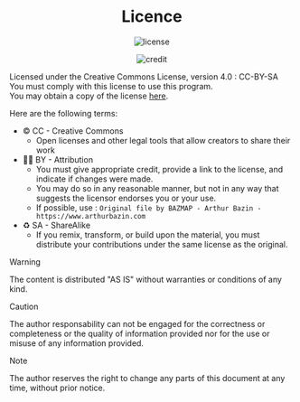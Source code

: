 <div align="center">
<h1>Licence</h1>
	<p>
		<img src="https://img.shields.io/badge/CC--BY--SA_4.0-8800ff.svg" alt="license" /> 
	</p>
  <p>
    <img src="https://img.shields.io/badge/Credit-BAZMAP_--_Arthur_Bazin_--_https://www.arthurbazin.com-0088ff" alt="credit" />
  </p>
</div>

Licensed under the Creative Commons License, version 4.0 : CC-BY-SA  
You must comply with this license to use this program.  
You may obtain a copy of the license [here](https://creativecommons.org/licenses/by-nc-sa/4.0/).

Here are the following terms:
- ©️ CC - Creative Commons
  - Open licenses and other legal tools that allow creators to share their work
- 🙋🏻 BY - Attribution  
  - You must give appropriate credit, provide a link to the license, and indicate if changes were made.
  - You may do so in any reasonable manner, but not in any way that suggests the licensor endorses you or your use.
  - If possible, use : `Original file by BAZMAP - Arthur Bazin - https://www.arthurbazin.com`
- ♻️ SA - ShareAlike
  - If you remix, transform, or build upon the material, you must distribute your contributions under the same license as the original.

> [!WARNING] 
> The content is distributed "AS IS" without warranties or conditions of any kind.

> [!CAUTION] 
> The author responsability can not be engaged for the correctness or completeness or the quality of information provided nor for the use or misuse of any information provided.

> [!NOTE] 
> The author reserves the right to change any parts of this document at any time, without prior notice.